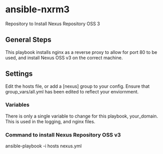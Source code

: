 # ansible-nxrm3
Repository to Install Nexus Repository OSS 3

## General Steps
This playbook installs nginx as a reverse proxy to allow for port 80 to be used, and install Nexus OSS v3 on the correct machine.

## Settings
Edit the hosts file, or add a [nexus] group to your config.
Ensure that group_vars/all.yml has been edited to reflect your enviornment.

### Variables
There is only a single variable to change for this playbook, your_domain. This is used in the logging, and nginx files.

### Command to install Nexus Repository OSS v3

ansible-playbook -i hosts nexus.yml
